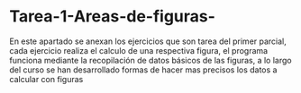 # Tarea-1-Areas-de-figuras-
En este apartado se anexan los ejercicios que son tarea del primer parcial, cada ejercicio realiza el calculo de una respectiva figura, el programa funciona mediante la recopilación de datos básicos de las figuras, a lo largo del curso se han desarrollado formas de hacer mas precisos los datos a calcular con figuras  
